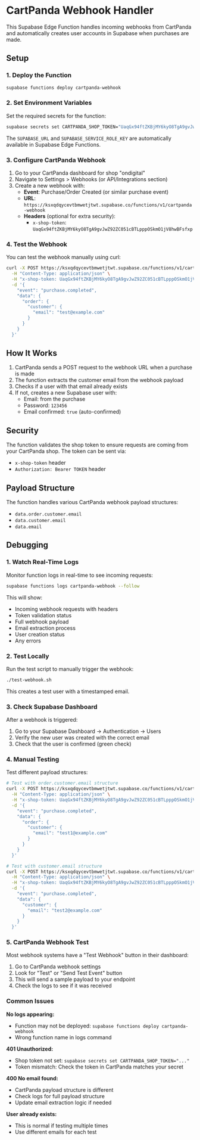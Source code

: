 # CartPanda Webhook Handler

This Supabase Edge Function handles incoming webhooks from CartPanda and automatically creates user accounts in Supabase when purchases are made.

## Setup

### 1. Deploy the Function

```bash
supabase functions deploy cartpanda-webhook
```

### 2. Set Environment Variables

Set the required secrets for the function:

```bash
supabase secrets set CARTPANDA_SHOP_TOKEN="UaqGx94ftZKBjMY6kyO8TgA9gvJwZ92ZC051cBTLpppOSkmO1jV8hwBFsfxp"
```

The `SUPABASE_URL` and `SUPABASE_SERVICE_ROLE_KEY` are automatically available in Supabase Edge Functions.

### 3. Configure CartPanda Webhook

1. Go to your CartPanda dashboard for shop "ondigital"
2. Navigate to Settings > Webhooks (or API/Integrations section)
3. Create a new webhook with:
   - **Event**: Purchase/Order Created (or similar purchase event)
   - **URL**: `https://ksxqdqycevtbmwetjtwt.supabase.co/functions/v1/cartpanda-webhook`
   - **Headers** (optional for extra security):
     - `x-shop-token`: `UaqGx94ftZKBjMY6kyO8TgA9gvJwZ92ZC051cBTLpppOSkmO1jV8hwBFsfxp`

### 4. Test the Webhook

You can test the webhook manually using curl:

```bash
curl -X POST https://ksxqdqycevtbmwetjtwt.supabase.co/functions/v1/cartpanda-webhook \
  -H "Content-Type: application/json" \
  -H "x-shop-token: UaqGx94ftZKBjMY6kyO8TgA9gvJwZ92ZC051cBTLpppOSkmO1jV8hwBFsfxp" \
  -d '{
    "event": "purchase.completed",
    "data": {
      "order": {
        "customer": {
          "email": "test@example.com"
        }
      }
    }
  }'
```

## How It Works

1. CartPanda sends a POST request to the webhook URL when a purchase is made
2. The function extracts the customer email from the webhook payload
3. Checks if a user with that email already exists
4. If not, creates a new Supabase user with:
   - Email: from the purchase
   - Password: `123456`
   - Email confirmed: `true` (auto-confirmed)

## Security

The function validates the shop token to ensure requests are coming from your CartPanda shop. The token can be sent via:
- `x-shop-token` header
- `Authorization: Bearer TOKEN` header

## Payload Structure

The function handles various CartPanda webhook payload structures:
- `data.order.customer.email`
- `data.customer.email`
- `data.email`

## Debugging

### 1. Watch Real-Time Logs

Monitor function logs in real-time to see incoming requests:

```bash
supabase functions logs cartpanda-webhook --follow
```

This will show:
- Incoming webhook requests with headers
- Token validation status
- Full webhook payload
- Email extraction process
- User creation status
- Any errors

### 2. Test Locally

Run the test script to manually trigger the webhook:

```bash
./test-webhook.sh
```

This creates a test user with a timestamped email.

### 3. Check Supabase Dashboard

After a webhook is triggered:
1. Go to your Supabase Dashboard → Authentication → Users
2. Verify the new user was created with the correct email
3. Check that the user is confirmed (green check)

### 4. Manual Testing

Test different payload structures:

```bash
# Test with order.customer.email structure
curl -X POST https://ksxqdqycevtbmwetjtwt.supabase.co/functions/v1/cartpanda-webhook \
  -H "Content-Type: application/json" \
  -H "x-shop-token: UaqGx94ftZKBjMY6kyO8TgA9gvJwZ92ZC051cBTLpppOSkmO1jV8hwBFsfxp" \
  -d '{
    "event": "purchase.completed",
    "data": {
      "order": {
        "customer": {
          "email": "test1@example.com"
        }
      }
    }
  }'

# Test with customer.email structure
curl -X POST https://ksxqdqycevtbmwetjtwt.supabase.co/functions/v1/cartpanda-webhook \
  -H "Content-Type: application/json" \
  -H "x-shop-token: UaqGx94ftZKBjMY6kyO8TgA9gvJwZ92ZC051cBTLpppOSkmO1jV8hwBFsfxp" \
  -d '{
    "event": "purchase.completed",
    "data": {
      "customer": {
        "email": "test2@example.com"
      }
    }
  }'
```

### 5. CartPanda Webhook Test

Most webhook systems have a "Test Webhook" button in their dashboard:
1. Go to CartPanda webhook settings
2. Look for "Test" or "Send Test Event" button
3. This will send a sample payload to your endpoint
4. Check the logs to see if it was received

### Common Issues

**No logs appearing:**
- Function may not be deployed: `supabase functions deploy cartpanda-webhook`
- Wrong function name in logs command

**401 Unauthorized:**
- Shop token not set: `supabase secrets set CARTPANDA_SHOP_TOKEN="..."`
- Token mismatch: Check the token in CartPanda matches your secret

**400 No email found:**
- CartPanda payload structure is different
- Check logs for full payload structure
- Update email extraction logic if needed

**User already exists:**
- This is normal if testing multiple times
- Use different emails for each test
